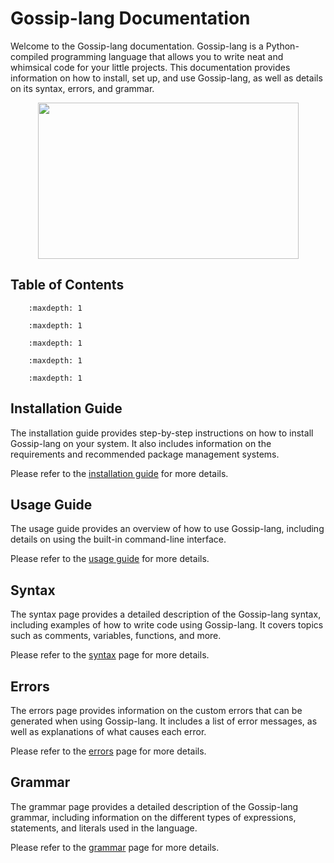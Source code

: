 # Gossip-lang Documentation

Welcome to the Gossip-lang documentation. Gossip-lang is a Python-compiled programming language that allows you to write neat and whimsical code for your little projects. This documentation provides information on how to install, set up, and use Gossip-lang, as well as details on its syntax, errors, and grammar.

<div align = center>
<a href = "github.com/plugyawn/gossip"><img width="417px" height="250px" src= "https://user-images.githubusercontent.com/76529011/212722586-7861a029-53d6-4e8c-af40-5fa92dc7ddf0.png"></a>
</div>

## Table of Contents

```{toctree} installation_guide.md 
    :maxdepth: 1
```
```{toctree} usage_guide.md
    :maxdepth: 1
```
```{toctree} syntax.md
    :maxdepth: 1
```
```{toctree} grammar.md
    :maxdepth: 1
```
```{toctree} errors.md
    :maxdepth: 1
```

## Installation Guide

The installation guide provides step-by-step instructions on how to install Gossip-lang on your system. It also includes information on the requirements and recommended package management systems.

Please refer to the [installation guide](installation_guide.md) for more details.

## Usage Guide

The usage guide provides an overview of how to use Gossip-lang, including details on using the built-in command-line interface.

Please refer to the [usage guide](usage_guide.md) for more details.

## Syntax

The syntax page provides a detailed description of the Gossip-lang syntax, including examples of how to write code using Gossip-lang. It covers topics such as comments, variables, functions, and more.

Please refer to the [syntax](syntax.md) page for more details.

## Errors

The errors page provides information on the custom errors that can be generated when using Gossip-lang. It includes a list of error messages, as well as explanations of what causes each error.

Please refer to the [errors](errors.md) page for more details.

## Grammar

The grammar page provides a detailed description of the Gossip-lang grammar, including information on the different types of expressions, statements, and literals used in the language.

Please refer to the [grammar](grammar.md) page for more details.
